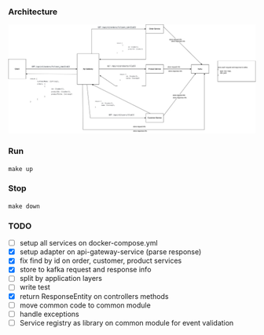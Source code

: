 ### Architecture

![arch](docs/images/arch.jpg)

### Run

```make up```

### Stop

```make down```

### TODO

- [ ] setup all services on docker-compose.yml
- [x] setup adapter on api-gateway-service (parse response)
- [x] fix find by id on order, customer, product services
- [x] store to kafka request and response info
- [ ] split by application layers
- [ ] write test
- [x] return ResponseEntity on controllers methods
- [ ] move common code to common module
- [ ] handle exceptions
- [ ] Service registry as library on common module for event validation
